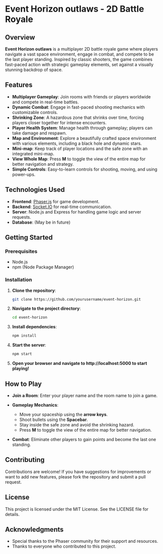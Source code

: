 # Event Horizon outlaws - 2D Battle Royale

## Overview

**Event Horizon outlaws** is a multiplayer 2D battle royale game where players navigate a vast space environment, engage in combat, and compete to be the last player standing. Inspired by classic shooters, the game combines fast-paced action with strategic gameplay elements, set against a visually stunning backdrop of space.

## Features

- **Multiplayer Gameplay**: Join rooms with friends or players worldwide and compete in real-time battles.
- **Dynamic Combat**: Engage in fast-paced shooting mechanics with customizable controls.
- **Shrinking Zone**: A hazardous zone that shrinks over time, forcing players closer together for intense encounters.
- **Player Health System**: Manage health through gameplay; players can take damage and respawn.
- **Map and Environment**: Explore a beautifully crafted space environment with various elements, including a black hole and dynamic stars.
- **Mini-map**: Keep track of player locations and the safe zone with an integrated mini-map.
- **View Whole Map**: Press **M** to toggle the view of the entire map for better navigation and strategy.
- **Simple Controls**: Easy-to-learn controls for shooting, moving, and using power-ups.

## Technologies Used

- **Frontend**: [Phaser.js](https://phaser.io/) for game development.
- **Backend**: [Socket.IO](https://socket.io/) for real-time communication.
- **Server**: Node.js and Express for handling game logic and server requests.
- **Database**: (May be in future)

## Getting Started

### Prerequisites

- Node.js
- npm (Node Package Manager)

### Installation

1. **Clone the repository**:

   ```bash
   git clone https://github.com/yourusername/event-horizon.git
   
2. **Navigate to the project directory**:
    ```bash
    cd event-horizon
3. **Install dependencies**:    
    ```bash
    npm install
4. **Start the server**:    
    ```bash
    npm start
5. **Open your browser and navigate to http://localhost:5000 to start playing!**

## How to Play

- **Join a Room**: Enter your player name and the room name to join a game.
  
- **Gameplay Mechanics**:
  - Move your spaceship using the **arrow keys**.
  - Shoot bullets using the **Spacebar**.
  - Stay inside the safe zone and avoid the shrinking hazard.
  - Press **M** to toggle the view of the entire map for better navigation.
  
- **Combat**: Eliminate other players to gain points and become the last one standing.

## Contributing

Contributions are welcome! If you have suggestions for improvements or want to add new features, please fork the repository and submit a pull request.

## License
This project is licensed under the MIT License. See the LICENSE file for details.

## Acknowledgments
- Special thanks to the Phaser community for their support and resources.
- Thanks to everyone who contributed to this project.
